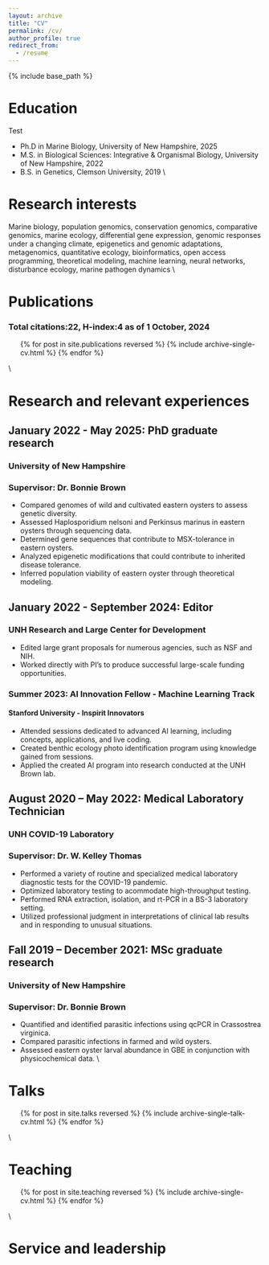 ```yaml
---
layout: archive
title: "CV"
permalink: /cv/
author_profile: true
redirect_from:
  - /resume
---
```


{% include base_path %}


# Education
Test
* Ph.D in Marine Biology, University of New Hampshire, 2025
* M.S. in Biological Sciences: Integrative & Organismal Biology, University of New Hampshire, 2022
* B.S. in Genetics, Clemson University, 2019
\

# Research interests
Marine biology, population genomics, conservation genomics, comparative genomics, marine ecology,
differential gene expression, genomic responses under a changing climate, epigenetics
and genomic adaptations, metagenomics, quantitative ecology, bioinformatics, open
access programming, theoretical modeling, machine learning, neural networks,
disturbance ecology, marine pathogen dynamics
\

# Publications 
### Total citations:22, H-index:4 as of 1 October, 2024
  <ul>{% for post in site.publications reversed %}
    {% include archive-single-cv.html %}
  {% endfor %}</ul>
\
  
# Research and relevant experiences
## January 2022 - May 2025: PhD graduate research
### University of New Hampshire
### Supervisor: Dr. Bonnie Brown
* Compared genomes of wild and cultivated eastern oysters to assess genetic
diversity.
* Assessed Haplosporidium nelsoni and Perkinsus marinus in eastern oysters through
sequencing data.
* Determined gene sequences that contribute to MSX-tolerance in eastern oysters.
* Analyzed epigenetic modifications that could contribute to inherited disease
tolerance.
* Inferred population viability of eastern oyster through theoretical modeling.

## January 2022 - September 2024: Editor
### UNH Research and Large Center for Development 
* Edited large grant proposals for numerous agencies, such as NSF and NIH.
* Worked directly with PI’s to produce successful large-scale funding opportunities.

### Summer 2023: AI Innovation Fellow - Machine Learning Track
#### Stanford University - Inspirit Innovators
* Attended sessions dedicated to advanced AI learning, including concepts,
applications, and live coding.
* Created benthic ecology photo identification program using knowledge gained from
sessions.
* Applied the created AI program into research conducted at the UNH Brown lab.

## August 2020 – May 2022: Medical Laboratory Technician
### UNH COVID-19 Laboratory
### Supervisor: Dr. W. Kelley Thomas
* Performed a variety of routine and specialized medical laboratory diagnostic tests for
the COVID-19 pandemic.
* Optimized laboratory testing to acommodate high-throughput testing.
* Performed RNA extraction, isolation, and rt-PCR in a BS-3 laboratory setting.
* Utilized professional judgment in interpretations of clinical lab results and in
responding to unusual situations.

## Fall 2019 – December 2021: MSc graduate research
### University of New Hampshire
### Supervisor: Dr. Bonnie Brown
* Quantified and identified parasitic infections using qcPCR in Crassostrea virginica.
* Compared parasitic infections in farmed and wild oysters.
* Assessed eastern oyster larval abundance in GBE in conjunction with
physicochemical data.
\

# Talks
  <ul>{% for post in site.talks reversed %}
    {% include archive-single-talk-cv.html  %}
  {% endfor %}</ul>
\
  
# Teaching
  <ul>{% for post in site.teaching reversed %}
    {% include archive-single-cv.html %}
  {% endfor %}</ul>
\

# Service and leadership

